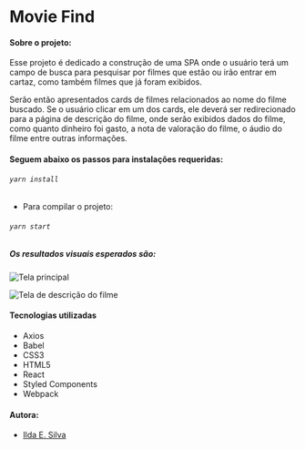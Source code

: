 # Movie Find

#### Sobre o projeto:

Esse projeto é dedicado a construção de uma SPA onde o usuário terá um campo de busca para pesquisar por filmes que estão ou irão entrar em cartaz, como também filmes que já foram exibidos.

Serão então apresentados cards de filmes relacionados ao nome do filme buscado.
Se o usuário clicar em um dos cards, ele deverá ser redirecionado para a página de descrição do filme, onde serão exibidos dados do filme, como quanto dinheiro foi gasto, a nota de valoração do filme, o áudio do filme entre outras informações.

#### Seguem abaixo os passos para instalações requeridas:

###### `yarn install`

+ Para compilar o projeto:
###### `yarn start`

##### Os resultados visuais esperados são:

![Tela principal](https://raw.githubusercontent.com/ildasilva/challeng-c/master/src/assets/tela-busca.png)

![Tela de descrição do filme](https://raw.githubusercontent.com/ildasilva/challeng-c/master/src/assets/tela-desc-filme.png)

#### Tecnologias utilizadas

+ Axios
+ Babel
+ CSS3
+ HTML5
+ React
+ Styled Components
+ Webpack

#### Autora:

+ [Ilda E. Silva](https://linkedin.com/in/ilda-silva-neta/)
